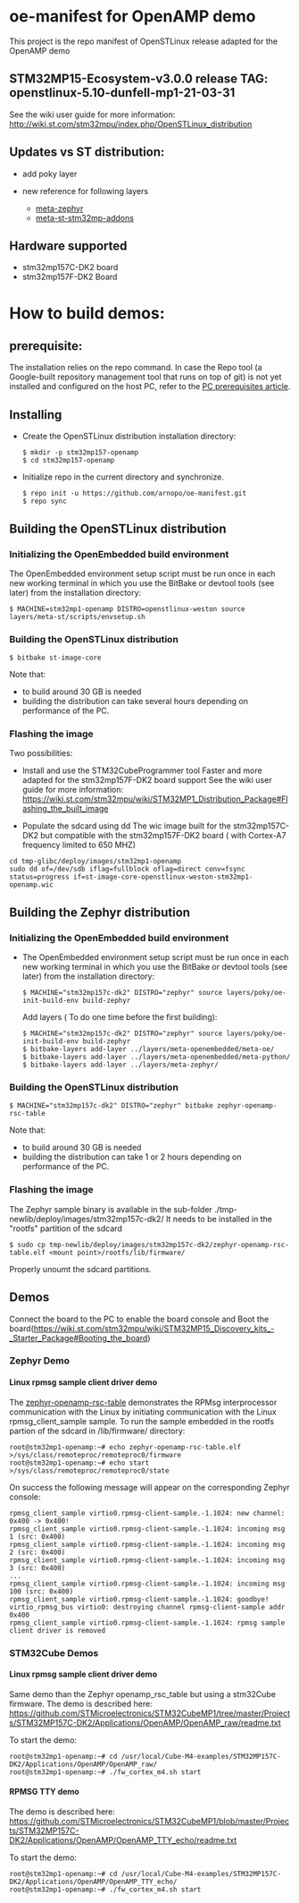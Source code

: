 # oe-manifest for OpenAMP demo
This project is the repo manifest of OpenSTLinux release adapted for the OpenAMP demo

## STM32MP15-Ecosystem-v3.0.0 release TAG: openstlinux-5.10-dunfell-mp1-21-03-31
See the wiki user guide for more information: http://wiki.st.com/stm32mpu/index.php/OpenSTLinux_distribution

## Updates vs ST distribution:
*  add poky layer
*  new reference for following layers

    * [meta-zephyr](https://github.com/arnopo/meta-zephyr)
    * [meta-st-stm32mp-addons](https://github.com/arnopo/meta-st-stm32mp-addons)

## Hardware supported
*  stm32mp157C-DK2 board
*  stm32mp157F-DK2 Board

# How to build demos:
## prerequisite:
The installation relies on the repo command. In case the Repo tool (a Google-built repository management tool that runs on top of git) is not yet installed and configured on the host PC, refer to the [PC prerequisites article](https://wiki.st.com/stm32mpu/wiki/PC_prerequisites).

## Installing
* Create the OpenSTLinux distribution installation directory:

    ```
    $ mkdir -p stm32mp157-openamp
    $ cd stm32mp157-openamp
    ```
* Initialize repo in the current directory and synchronize.
    ```
    $ repo init -u https://github.com/arnopo/oe-manifest.git
    $ repo sync
    ```

## Building the OpenSTLinux distribution

###  Initializing the OpenEmbedded build environment
The OpenEmbedded environment setup script must be run once in each new working terminal in which you use the BitBake or devtool tools (see later) from the installation directory:
   ```
   $ MACHINE=stm32mp1-openamp DISTRO=openstlinux-weston source layers/meta-st/scripts/envsetup.sh
   ```
###  Building the OpenSTLinux distribution

   ```
   $ bitbake st-image-core
   ```

Note that: 

- to build around 30 GB is needed
- building the distribution can take several hours depending on performance of the PC.

### Flashing the image

Two possibilities:

* Install and use the STM32CubeProgrammer tool
Faster and more adapted for the stm32mp157F-DK2 board support
See the wiki user guide for more information: https://wiki.st.com/stm32mpu/wiki/STM32MP1_Distribution_Package#Flashing_the_built_image

* Populate the sdcard using dd
The wic image built for the stm32mp157C-DK2 but compatible with the stm32mp157F-DK2 board ( with Cortex-A7 frequency limited to 650 MHZ)
```
cd tmp-glibc/deploy/images/stm32mp1-openamp
sudo dd of=/dev/sdb iflag=fullblock oflag=direct conv=fsync status=progress if=st-image-core-openstlinux-weston-stm32mp1-openamp.wic
```
## Building the Zephyr distribution

### Initializing the OpenEmbedded build environment
* The OpenEmbedded environment setup script must be run once in each new working terminal in which you use the BitBake or devtool tools (see later) from the installation directory:
   ```
   $ MACHINE="stm32mp157c-dk2" DISTRO="zephyr" source layers/poky/oe-init-build-env build-zephyr
   ```

   Add layers ( To do one time before the first building):
   ```
   $ MACHINE="stm32mp157c-dk2" DISTRO="zephyr" source layers/poky/oe-init-build-env build-zephyr
   $ bitbake-layers add-layer ../layers/meta-openembedded/meta-oe/
   $ bitbake-layers add-layer ../layers/meta-openembedded/meta-python/
   $ bitbake-layers add-layer ../layers/meta-zephyr/
   ```
### Building the OpenSTLinux distribution

   ```
   $ MACHINE="stm32mp157c-dk2" DISTRO="zephyr" bitbake zephyr-openamp-rsc-table
   ```

Note that: 

- to build around 30 GB is needed
- building the distribution can take 1 or 2 hours depending on performance of the PC.

### Flashing the image
The Zephyr sample binary is available in the sub-folder ./tmp-newlib/deploy/images/stm32mp157c-dk2/
It needs to be installed in the "rootfs" partition of the sdcard

   ```
   $ sudo cp tmp-newlib/deploy/images/stm32mp157c-dk2/zephyr-openamp-rsc-table.elf <mount point>/rootfs/lib/firmware/
   ```
Properly unoumt the sdcard partitions.
   
## Demos

Connect the board to the PC to enable the board console and Boot the board(https://wiki.st.com/stm32mpu/wiki/STM32MP15_Discovery_kits_-_Starter_Package#Booting_the_board)

### Zephyr Demo


#### Linux rpmsg sample client driver demo

The [zephyr-openamp-rsc-table](https://github.com/zephyrproject-rtos/zephyr/tree/main/samples/subsys/ipc/openamp_rsc_table) demonstrates the RPMsg interprocessor communication with the Linux by initiating communication with the Linux rpmsg_client_sample sample. To run the sample embedded in the rootfs partion of the sdcard in /lib/firmware/ directory:

   ```
   root@stm32mp1-openamp:~# echo zephyr-openamp-rsc-table.elf >/sys/class/remoteproc/remoteproc0/firmware 
   root@stm32mp1-openamp:~# echo start >/sys/class/remoteproc/remoteproc0/state 
   ```
On success the following message will appear on the corresponding Zephyr console:

   ```
   rpmsg_client_sample virtio0.rpmsg-client-sample.-1.1024: new channel: 0x400 -> 0x400!
   rpmsg_client_sample virtio0.rpmsg-client-sample.-1.1024: incoming msg 1 (src: 0x400)
   rpmsg_client_sample virtio0.rpmsg-client-sample.-1.1024: incoming msg 2 (src: 0x400)
   rpmsg_client_sample virtio0.rpmsg-client-sample.-1.1024: incoming msg 3 (src: 0x400)
   ...
   rpmsg_client_sample virtio0.rpmsg-client-sample.-1.1024: incoming msg 100 (src: 0x400)
   rpmsg_client_sample virtio0.rpmsg-client-sample.-1.1024: goodbye!
   virtio_rpmsg_bus virtio0: destroying channel rpmsg-client-sample addr 0x400
   rpmsg_client_sample virtio0.rpmsg-client-sample.-1.1024: rpmsg sample client driver is removed
   ```

### STM32Cube Demos

#### Linux rpmsg sample client driver demo
Same demo than the Zephyr openamp_rsc_table but using a stm32Cube firmware.
The demo is described here: https://github.com/STMicroelectronics/STM32CubeMP1/tree/master/Projects/STM32MP157C-DK2/Applications/OpenAMP/OpenAMP_raw/readme.txt
   
To start the demo:
   ```
   root@stm32mp1-openamp:~# cd /usr/local/Cube-M4-examples/STM32MP157C-DK2/Applications/OpenAMP/OpenAMP_raw/
   root@stm32mp1-openamp:~# ./fw_cortex_m4.sh start
   ```

#### RPMSG TTY demo
The demo is described here: https://github.com/STMicroelectronics/STM32CubeMP1/blob/master/Projects/STM32MP157C-DK2/Applications/OpenAMP/OpenAMP_TTY_echo/readme.txt

To start the demo:
   ```
   root@stm32mp1-openamp:~# cd /usr/local/Cube-M4-examples/STM32MP157C-DK2/Applications/OpenAMP/OpenAMP_TTY_echo/
   root@stm32mp1-openamp:~# ./fw_cortex_m4.sh start
   ```
